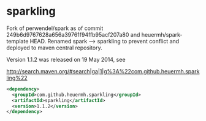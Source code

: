 sparkling
=========

Fork of perwendel/spark as of commit 249b6d9767628a656a39761f94ffb95acf207a80 and heuermh/spark-template HEAD.  Renamed spark --> sparkling to prevent conflict and deployed to maven central repository.

Version 1.1.2 was released on 19 May 2014, see

http://search.maven.org/#search|ga|1|g%3A%22com.github.heuermh.sparkling%22

```xml
<dependency>
  <groupId>com.github.heuermh.sparkling</groupId>
  <artifactId>sparkling</artifactId>
  <version>1.1.2</version>
</dependency>
```

